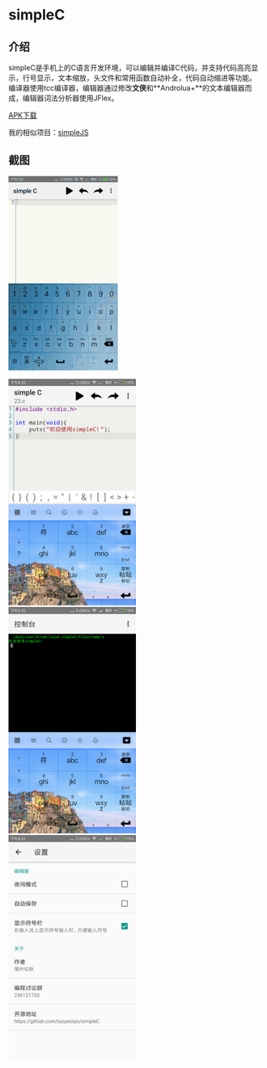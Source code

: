 # simpleC

## 介绍
simpleC是手机上的C语言开发环境，可以编辑并编译C代码，并支持代码高亮显示，行号显示，文本缩放，头文件和常用函数自动补全，代码自动缩进等功能。
编译器使用tcc编译器，编辑器通过修改**文侠**和**Androlua+**的文本编辑器而成，编辑器词法分析器使用JFlex。

[APK下载](https://www.coolapk.com/apk/166409)

我的相似项目：[simpleJS](https://github.com/luoyesiqiu/simpleJS)

## 截图

![GIF](/screenshot/simpleC.gif)

<img src="/screenshot/editor.png" alt="编辑器" width="50%" height="50%" />

<img src="/screenshot/console.png" alt="控制台" width="50%" height="50%" />

<img src="/screenshot/setting.png" alt="设置" width="50%" height="50%" />
